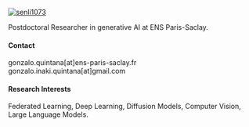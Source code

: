 

[![senli1073](https://img.shields.io/badge/gonzaq94-github-blue?logo=github)](https://github.com/gonzaq94)

Postdoctoral Researcher in generative AI at ENS Paris-Saclay.

#### Contact
gonzalo.quintana[at]ens-paris-saclay.fr \
gonzalo.inaki.quintana[at]gmail.com

#### Research Interests
Federated Learning, Deep Learning, Diffusion Models, Computer Vision, Large Language Models.

